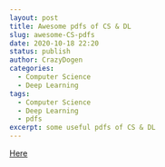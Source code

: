 ```yaml
---
layout: post
title: Awesome pdfs of CS & DL
slug: awesome-CS-pdfs
date: 2020-10-18 22:20
status: publish
author: CrazyDogen
categories: 
  - Computer Science
  - Deep Learning
tags: 
  - Computer Science
  - Deep Learning
  - pdfs
excerpt: some useful pdfs of CS & DL
---
```


[Here](https://github.com/crazydogen/crazydogen.github.io/tree/master/src/pdfs)

